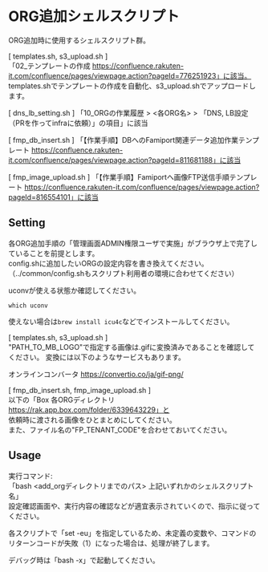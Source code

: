 # ORG追加シェルスクリプト

ORG追加時に使用するシェルスクリプト群。

[ templates.sh, s3_upload.sh ]  
「02_テンプレートの作成 https://confluence.rakuten-it.com/confluence/pages/viewpage.action?pageId=776251923」に該当。  
templates.shでテンプレートの作成を自動化、s3_upload.shでアップロードします。

[ dns_lb_setting.sh ]
「10_ORGの作業履歴 > <各ORG名> > 「DNS, LB設定（PRを作ってinfraに依頼）」の項目」に該当

[ fmp_db_insert.sh ]
「【作業手順】DBへのFamiport関連データ追加作業テンプレート https://confluence.rakuten-it.com/confluence/pages/viewpage.action?pageId=811681188」に該当  

[ fmp_image_upload.sh ]
「【作業手順】Famiportへ画像FTP送信手順テンプレート https://confluence.rakuten-it.com/confluence/pages/viewpage.action?pageId=816554101」に該当

## Setting

各ORG追加手順の「管理画面ADMIN権限ユーザで実施」がブラウザ上で完了していることを前提とします。  
config.shに追加したいORGの設定内容を書き換えてください。  
（../common/config.shもスクリプト利用者の環境に合わせてください）

uconvが使える状態か確認してください。

```which uconv```

使えない場合は```brew install icu4c```などでインストールしてください。

[ templates.sh, s3_upload.sh ]  
"PATH_TO_MB_LOGO"で指定する画像は.gifに変換済みであることを確認してください。
変換には以下のようなサービスもあります。

オンラインコンバータ
https://convertio.co/ja/gif-png/

[ fmp_db_insert.sh, fmp_image_upload.sh ]  
以下の「Box 各ORGディレクトリ https://rak.app.box.com/folder/6339643229」と  
依頼時に渡される画像をひとまとめにしてください。  
また、ファイル名の"FP_TENANT_CODE"を合わせておいてください。

## Usage

実行コマンド:  
「bash <add_orgディレクトリまでのパス> 上記いずれかのシェルスクリプト名」  
設定確認画面や、実行内容の確認などが適宜表示されていくので、指示に従ってください。

各スクリプトで「set -eu」を指定しているため、未定義の変数や、コマンドのリターンコードが失敗（1）になった場合は、処理が終了します。

デバッグ時は「bash -x」で起動してください。
